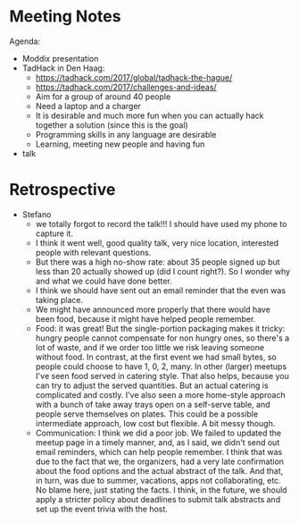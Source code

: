 Meeting Notes
===

Agenda:
- Moddix presentation
- TadHack in Den Haag:
  - https://tadhack.com/2017/global/tadhack-the-hague/
  - https://tadhack.com/2017/challenges-and-ideas/
  - Aim for a group of around 40 people
  - Need a laptop and a charger
  - It is desirable and much more fun when you can actually hack together a solution (since this is the goal)
  - Programming skills in any language are desirable
  - Learning, meeting new people and having fun
- talk

Retrospective
===

- Stefano
  - we totally forgot to record the talk!!! I should have used my phone to capture it.
  - I think it went well, good quality talk, very nice location, interested people with relevant questions.
  - But there was a high no-show rate: about 35 people signed up but less than 20 actually showed up (did I count right?). So I wonder why and what we could have done better.
  - I think we should have sent out an email reminder that the even was taking place.
  - We might have announced more properly that there would have been food, because it might have helped people remember.
  - Food: it was great! But the single-portion packaging makes it tricky: hungry people cannot compensate for non hungry ones, so there's a lot of waste, and if we order too little we risk leaving someone without food. In contrast, at the first event we had small bytes, so people could choose to have 1, 0, 2, many. In other (larger) meetups I've seen food served in catering style. That also helps, because you can try to adjust the served quantities. But an actual catering is complicated and costly. I've also seen a more home-style approach with a bunch of take away trays open on a self-serve table, and people serve themselves on plates. This could be a possible intermediate approach, low cost but flexible. A bit messy though.
  - Communication: I think we did a poor job. We failed to updated the meetup page in a timely manner, and, as I said, we didn't send out email reminders, which can help people remember. I think that was due to the fact that we, the organizers, had a very late confirmation about the food options and the actual abstract of the talk. And that, in turn, was due to summer, vacations, apps not collaborating, etc. No blame here, just stating the facts. I think, in the future, we should apply a stricter policy about deadlines to submit talk abstracts and set up the event trivia with the host.
